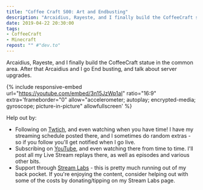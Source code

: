 ```yaml
---
title: "Coffee Craft S00: Art and Endbusting"
description: "Arcaidius, Rayeste, and I finally build the CoffeeCraft statue in the common area. After that Arcaidius and I go End busting, and talk about server upgrades."
date: 2019-04-22 20:30:00
tags:
- CoffeeCraft
- Minecraft
repost: "" #"dev.to"
---
```


Arcaidius, Rayeste, and I finally build the CoffeeCraft statue in the common area. After that Arcaidius and I go End busting, and talk about server upgrades.
<!--more-->

{% include responsive-embed url="https://youtube.com/embed/3n15JzWp1aI" ratio="16:9" extra='frameborder="0" allow="accelerometer; autoplay; encrypted-media; gyroscope; picture-in-picture" allowfullscreen' %}

Help out by:
 * Following on [Twtich](https://twitch.tv/AnonJr_Live), and even watching when you have time! I have my streaming schedule posted there, and I sometimes do random extras - so if you follow you'll get notified when I go live.
 * Subscribing on [YouTube](http://www.youtube.com/channel/UCXafqhKHbkSUIrq0LAuu0tw), and even watching there from time to time. I'll post all my Live Stream replays there, as well as episodes and various other bits.
 * Support through [Stream Labs](https://streamlabs.com/anonjr_live) - this is pretty much running out of my back pocket. If you're enjoying the content, consider helping out with some of the costs by donating/tipping on my Stream Labs page.